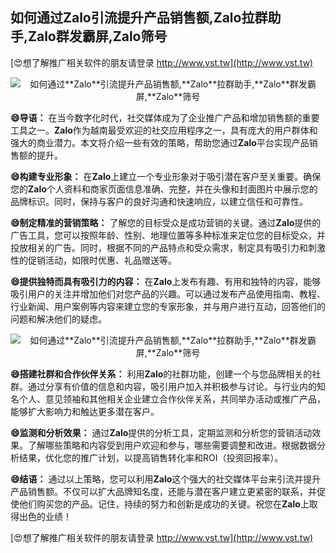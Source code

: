 ## **如何通过**Zalo**引流提升产品销售额,**Zalo**拉群助手,**Zalo**群发霸屏,**Zalo**筛号**

[😍想了解推广相关软件的朋友请登录 http://www.vst.tw](http://www.vst.tw)

 <center><img src="https://vst.tw/MP4/tuiguang/png/8.png" alt="如何通过**Zalo**引流提升产品销售额,**Zalo**拉群助手,**Zalo**群发霸屏,**Zalo**筛号"></center>

**😄导语：**
在当今数字化时代，社交媒体成为了企业推广产品和增加销售额的重要工具之一。**Zalo**作为越南最受欢迎的社交应用程序之一，具有庞大的用户群体和强大的商业潜力。本文将介绍一些有效的策略，帮助您通过**Zalo**平台实现产品销售额的提升。

**😄构建专业形象：**
在**Zalo**上建立一个专业形象对于吸引潜在客户至关重要。确保您的**Zalo**个人资料和商家页面信息准确、完整，并在头像和封面图片中展示您的品牌标识。同时，保持与客户的良好沟通和快速响应，以建立信任和可靠性。

**😄制定精准的营销策略：**
了解您的目标受众是成功营销的关键。通过**Zalo**提供的广告工具，您可以按照年龄、性别、地理位置等多种标准来定位您的目标受众，并投放相关的广告。同时，根据不同的产品特点和受众需求，制定具有吸引力和刺激性的促销活动，如限时优惠、礼品赠送等。

**😄提供独特而具有吸引力的内容：**
在**Zalo**上发布有趣、有用和独特的内容，能够吸引用户的关注并增加他们对您产品的兴趣。可以通过发布产品使用指南、教程、行业新闻、用户案例等内容来建立您的专家形象，并与用户进行互动，回答他们的问题和解决他们的疑虑。

 <center><img src="https://vst.tw/MP4/tuiguang/png/6.png" alt="如何通过**Zalo**引流提升产品销售额,**Zalo**拉群助手,**Zalo**群发霸屏,**Zalo**筛号"></center>

**😄搭建社群和合作伙伴关系：**
利用**Zalo**的社群功能，创建一个与您品牌相关的社群。通过分享有价值的信息和内容，吸引用户加入并积极参与讨论。与行业内的知名个人、意见领袖和其他相关企业建立合作伙伴关系，共同举办活动或推广产品，能够扩大影响力和触达更多潜在客户。

**😄监测和分析效果：**
通过**Zalo**提供的分析工具，定期监测和分析您的营销活动效果。了解哪些策略和内容受到用户欢迎和参与，哪些需要调整和改进。根据数据分析结果，优化您的推广计划，以提高销售转化率和ROI（投资回报率）。

**😄结语：**
通过以上策略，您可以利用**Zalo**这个强大的社交媒体平台来引流并提升产品销售额。不仅可以扩大品牌知名度，还能与潜在客户建立更紧密的联系，并促使他们购买您的产品。记住，持续的努力和创新是成功的关键。祝您在**Zalo**上取得出色的业绩！

[😍想了解推广相关软件的朋友请登录 http://www.vst.tw](http://www.vst.tw)



